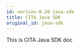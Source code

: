 ```yaml
---
id: version-0.20-java-sdk
title: CITA Java SDK
original_id: java-sdk
---
```


This is CITA Java SDK doc

